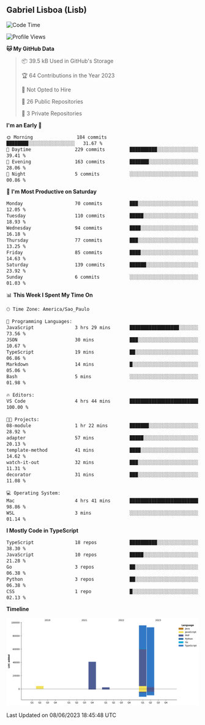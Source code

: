 ## Gabriel Lisboa (Lisb)

<!--START_SECTION:waka-->
![Code Time](http://img.shields.io/badge/Code%20Time-18%20mins-blue)

![Profile Views](http://img.shields.io/badge/Profile%20Views-5-blue)

**🐱 My GitHub Data** 

> 📦 39.5 kB Used in GitHub's Storage 
 > 
> 🏆 64 Contributions in the Year 2023
 > 
> 🚫 Not Opted to Hire
 > 
> 📜 26 Public Repositories 
 > 
> 🔑 3 Private Repositories 
 > 
**I'm an Early 🐤** 

```text
🌞 Morning                184 commits         ████████░░░░░░░░░░░░░░░░░   31.67 % 
🌆 Daytime                229 commits         ██████████░░░░░░░░░░░░░░░   39.41 % 
🌃 Evening                163 commits         ███████░░░░░░░░░░░░░░░░░░   28.06 % 
🌙 Night                  5 commits           ░░░░░░░░░░░░░░░░░░░░░░░░░   00.86 % 
```
📅 **I'm Most Productive on Saturday** 

```text
Monday                   70 commits          ███░░░░░░░░░░░░░░░░░░░░░░   12.05 % 
Tuesday                  110 commits         █████░░░░░░░░░░░░░░░░░░░░   18.93 % 
Wednesday                94 commits          ████░░░░░░░░░░░░░░░░░░░░░   16.18 % 
Thursday                 77 commits          ███░░░░░░░░░░░░░░░░░░░░░░   13.25 % 
Friday                   85 commits          ████░░░░░░░░░░░░░░░░░░░░░   14.63 % 
Saturday                 139 commits         ██████░░░░░░░░░░░░░░░░░░░   23.92 % 
Sunday                   6 commits           ░░░░░░░░░░░░░░░░░░░░░░░░░   01.03 % 
```


📊 **This Week I Spent My Time On** 

```text
🕑︎ Time Zone: America/Sao_Paulo

💬 Programming Languages: 
JavaScript               3 hrs 29 mins       ██████████████████░░░░░░░   73.56 % 
JSON                     30 mins             ███░░░░░░░░░░░░░░░░░░░░░░   10.67 % 
TypeScript               19 mins             ██░░░░░░░░░░░░░░░░░░░░░░░   06.86 % 
Markdown                 14 mins             █░░░░░░░░░░░░░░░░░░░░░░░░   05.06 % 
Bash                     5 mins              ░░░░░░░░░░░░░░░░░░░░░░░░░   01.98 % 

🔥 Editors: 
VS Code                  4 hrs 44 mins       █████████████████████████   100.00 % 

🐱‍💻 Projects: 
08-module                1 hr 22 mins        ███████░░░░░░░░░░░░░░░░░░   28.92 % 
adapter                  57 mins             █████░░░░░░░░░░░░░░░░░░░░   20.13 % 
template-method          41 mins             ████░░░░░░░░░░░░░░░░░░░░░   14.62 % 
watch-it-out             32 mins             ███░░░░░░░░░░░░░░░░░░░░░░   11.31 % 
decorator                31 mins             ███░░░░░░░░░░░░░░░░░░░░░░   11.08 % 

💻 Operating System: 
Mac                      4 hrs 41 mins       █████████████████████████   98.86 % 
WSL                      3 mins              ░░░░░░░░░░░░░░░░░░░░░░░░░   01.14 % 
```

**I Mostly Code in TypeScript** 

```text
TypeScript               18 repos            ██████████░░░░░░░░░░░░░░░   38.30 % 
JavaScript               10 repos            █████░░░░░░░░░░░░░░░░░░░░   21.28 % 
Go                       3 repos             ██░░░░░░░░░░░░░░░░░░░░░░░   06.38 % 
Python                   3 repos             ██░░░░░░░░░░░░░░░░░░░░░░░   06.38 % 
CSS                      1 repo              █░░░░░░░░░░░░░░░░░░░░░░░░   02.13 % 
```



**Timeline**

![Lines of Code chart](https://raw.githubusercontent.com/tenlisboa/tenlisboa/main/assets/bar_graph.png)


 Last Updated on 08/06/2023 18:45:48 UTC
<!--END_SECTION:waka-->
